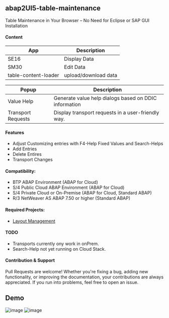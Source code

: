 ## abap2UI5-table-maintenance
Table Maintenance in Your Browser – No Need for Eclipse or SAP GUI Installation


#### Content

| App    | Description |
| -------- | ------- |
| SE16  | Display Data    |
| SM30 | Edit Data   |
| table-content-loader    | upload/download data  |

| Popup    | Description |
| -------- | ------- |
| Value Help  | Generate value help dialogs based on DDIC information    |
| Transport Requests | Display transport requests in a user-friendly way. |


#### Features
* Adjust Customizing entries with F4-Help Fixed Values and Search-Helps
* Add Entries
* Delete Entires
* Transport Changes

#### Compatibility:
* BTP ABAP Environment (ABAP for Cloud)
* S/4 Public Cloud ABAP Environment (ABAP for Cloud)
* S/4 Private Cloud or On-Premise (ABAP for Cloud, Standard ABAP)
* R/3 NetWeaver AS ABAP 7.50 or higher (Standard ABAP)


#### Required Projects:
* [Layout Management](https://github.com/abap2UI5-addons/layout-variant-management)


#### TODO
* Transports currently ony work in onPrem.
* Search-Help not yet running on Cloud Stack.

#### Contribution & Support
Pull Requests are welcome! Whether you're fixing a bug, adding new functionality, or improving the documentation, your contributions are always appreciated. If you run into problems, feel free to open an issue.

## Demo
![image](https://github.com/user-attachments/assets/51a1d7e5-ca7e-4359-9e12-39b00b3c11bf)
![image](https://github.com/user-attachments/assets/3dc1de8d-4025-48c0-9372-79fd20c4279c)
